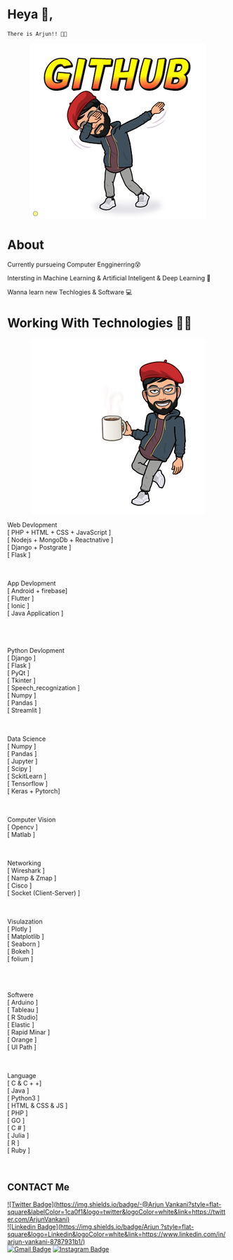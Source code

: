 # Heya 🤙, 
    There is Arjun!! 🤞✨
 

<a href="https://github.com/Arjunvankani"><center>
  <img src="https://github.com/Arjunvankani/README.md/blob/main/github.png" /></center>
</a>

# About

Currently pursueing Computer Engginerring😵

Intersting in Machine Learning & Artificial Inteligent & Deep Learning 😬

Wanna learn new Techlogies & Software 💻
<br/>

# Working With Technologies 🤩🤩

<a href="https://github.com/Arjunvankani"><center>
  <img src="https://github.com/Arjunvankani/README.md/blob/main/work1.png" /></center>
</a>

Web Devlopment  <br/>
               [ PHP + HTML + CSS + JavaScript ] <br/>
               [ Nodejs + MongoDb + Reactnative ]<br/>
               [ Django + Postgrate ] <br/>
               [ Flask ]         <br/>
               
 <br/> <br/>
App Devlopment   <br/>
               [ Android + firebase]  <br/>
               [ Flutter ]         <br/>
               [ Ionic ]          <br/>
               [ Java Application ] <br/>  
<br/>      <br/>         
Python Devlopment <br/>
                  [ Django ]    <br/>
                  [ Flask ]     <br/>
                  [ PyQt ]      <br/>
                  [ Tkinter ]   <br/>
                  [ Speech_recognization ]  <br/>
                  [ Numpy ] <br/>
                  [ Pandas ]    <br/>
                  [ Streamlit ] <br/>
<br/><br/>

Data Science<br/>
             [ Numpy ]  <br/>
             [ Pandas ] <br/>
             [ Jupyter ]    <br/>
             [ Scipy ]  <br/>
             [ SckitLearn ] <br/>
             [ Tensorflow ] <br/>
             [ Keras + Pytorch] <br/>
         
<br/>         <br/>
Computer Vision <br/>
                [ Opencv ]  <br/>
                [ Matlab ]  <br/>

<br/><br/>
Networking <br/>
            [ Wireshark ]   <br/>
            [ Namp & Zmap ] <br/>
            [ Cisco ]   <br/>
            [ Socket (Client-Server) ]  <br/>
         
<br/>         <br/>
Visulazation <br/>
             [ Plotly ] <br/>
             [ Matplotlib ] <br/>
             [ Seaborn ]    <br/>
             [ Bokeh ]  <br/>
             [ folium ]  <br/>
         
<br/>     <br/>    
Softwere  <br/>
          [ Arduino ]  <br/>
          [ Tableau ]  <br/>
          [ R Studio]  <br/>
          [ Elastic ]  <br/>
          [ Rapid Minar ]  <br/>
          [ Orange ]   <br/>
          [ UI Path ]   <br/>
        
<br/>        <br/>
Language    <br/>
         [ C & C + +]  <br/>
         [ Java ]   <br/>
         [ Python3 ]   <br/>
         [ HTML & CSS & JS ]    <br/>
         [ PHP ]    <br/>
         [ GO ]   <br/>
         [ C # ]   <br/>
         [ Julia ]  <br/>
         [ R ]   <br/>
         [ Ruby ]   <br/>
         <br/><br/> 


##  CONTACT Me 
[![Twitter Badge](https://img.shields.io/badge/-@Arjun Vankani?style=flat-square&labelColor=1ca0f1&logo=twitter&logoColor=white&link=https://twitter.com/ArjunVankani)](https://twitter.com/ArjunVankani)<br> [![Linkedin Badge](https://img.shields.io/badge/Arjun ?style=flat-square&logo=Linkedin&logoColor=white&link=https://www.linkedin.com/in/arjun-vankani-8787931b1/)](https://www.linkedin.com/in/arjun-vankani-8787931b1/) <br>[![Gmail Badge](https://img.shields.io/badge/vankaniarjun0103@gmail.com-c14438?style=flat-square&logo=Gmail&logoColor=white&link=mailto:vankaniarjun0103@gmail.com)](mailto:vankaniarjun0103@gmail.com) [![Instagram Badge](https://img.shields.io/badge/-@_arjun_vankani_?style=flat-square&labelColor=f94877&logo=instagram&logoColor=white&link=https://www.instagram.com/_arjun_vankani/)](https://www.instagram.com/_arjun_vankani/)
